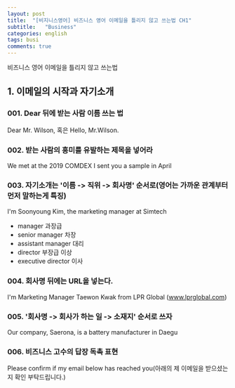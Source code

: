 ```yaml
---
layout: post
title:  "[비지니스영어] 비즈니스 영어 이메일을 틀리지 않고 쓰는법 CH1"
subtitle:   "Business"
categories: english
tags: busi
comments: true
---
```


비즈니스 영어 이메일을 틀리지 않고 쓰는법

## 1. 이메일의 시작과 자기소개

### 001. Dear 뒤에 받는 사람 이름 쓰는 법
Dear Mr. Wilson, 혹은 Hello, Mr.Wilson.

### 002. 받는 사람의 흥미를 유발하는 제목을 넣어라
We met at the 2019 COMDEX
I sent you a sample in April

### 003. 자기소개는 '이름 -> 직위 -> 회사명' 순서로(영어는 가까운 관계부터 먼저 말하는게 특징)
I'm Soonyoung Kim, the marketing manager at Simtech

- manager 과장급
- senior manager 차장
- assistant manager 대리
- director 부장급 이상
- executive director 이사

### 004. 회사명 뒤에는 URL을 넣는다.
I'm Marketing Manager Taewon Kwak from LPR Global (www.lprglobal.com)

### 005. '회사명 -> 회사가 하는 일 -> 소재지' 순서로 쓰자
Our company, Saerona, is a battery manufacturer in Daegu

### 006. 비즈니스 고수의 답장 독촉 표현 
Please confirm if my email below has reached you(아래의 제 이메일을 받으셨는지 확인 부탁드립니다.)

